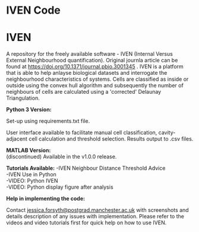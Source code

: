 # IVEN Code
 
 # IVEN
A repository for the freely available software - IVEN (Internal Versus External Neighbourhood quantification). 
Original journla article can be found at https://doi.org/10.1371/journal.pbio.3001345 . 
IVEN is a platform that is able to help anlayse biological datasets and interrogate the neighbourhood characteristics of systems. Cells are classified as inside or outside using the convex hull algorithm and subsequently the number of neighbours of cells are calculated using a 'corrected' Delaunay Triangulation. 

**Python 3 Version:**  

Set-up using requirements.txt file. 

User interface available to facilitate manual cell classification, cavity-adjacent cell calculation and threshold selection.
Results output to .csv files. 

**MATLAB Version:**  
(discontinued)
Available in the v1.0.0 release. 

**Tutorials Available:** 
-IVEN Neighbour Distance Threshold Advice   
-IVEN Use in Python   
-VIDEO: Python IVEN   
-VIDEO: Python display figure after analysis

**Help in implementing the code:**

Contact jessica.forsyth@postgrad.manchester.ac.uk with screenshots and details description of any issues with implementation. Please refer to the videos and video tutorials first for quick help on how to use IVEN.
